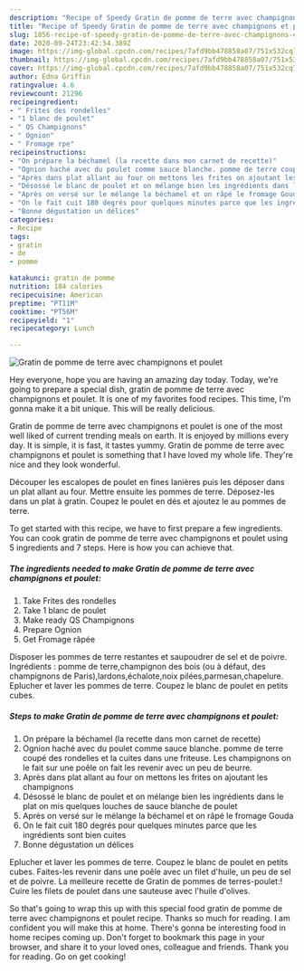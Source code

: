 ```yaml
---
description: "Recipe of Speedy Gratin de pomme de terre avec champignons et poulet"
title: "Recipe of Speedy Gratin de pomme de terre avec champignons et poulet"
slug: 1856-recipe-of-speedy-gratin-de-pomme-de-terre-avec-champignons-et-poulet
date: 2020-09-24T23:42:54.389Z
image: https://img-global.cpcdn.com/recipes/7afd9bb478858a07/751x532cq70/gratin-de-pomme-de-terre-avec-champignons-et-poulet-photo-principale-de-la-recette.jpg
thumbnail: https://img-global.cpcdn.com/recipes/7afd9bb478858a07/751x532cq70/gratin-de-pomme-de-terre-avec-champignons-et-poulet-photo-principale-de-la-recette.jpg
cover: https://img-global.cpcdn.com/recipes/7afd9bb478858a07/751x532cq70/gratin-de-pomme-de-terre-avec-champignons-et-poulet-photo-principale-de-la-recette.jpg
author: Edna Griffin
ratingvalue: 4.6
reviewcount: 21296
recipeingredient:
- " Frites des rondelles"
- "1 blanc de poulet"
- " QS Champignons"
- " Ognion"
- " Fromage rpe"
recipeinstructions:
- "On prépare la béchamel (la recette dans mon carnet de recette)"
- "Ognion haché avec du poulet comme sauce blanche. pomme de terre coupé des rondelles et la cuites dans une friteuse. Les champignons on le fait sur une poêle on fait les revenir avec un peu de beurre."
- "Après dans plat allant au four on mettons les frites on ajoutant les champignons"
- "Désossé le blanc de poulet et on mélange bien les ingrédients dans le plat on mis quelques louches de sauce blanche de poulet"
- "Après on versé sur le mélange la béchamel et on râpé le fromage Gouda"
- "On le fait cuit 180 degrés pour quelques minutes parce que les ingrédients sont bien cuites"
- "Bonne dégustation un délices"
categories:
- Recipe
tags:
- gratin
- de
- pomme

katakunci: gratin de pomme 
nutrition: 184 calories
recipecuisine: American
preptime: "PT11M"
cooktime: "PT56M"
recipeyield: "1"
recipecategory: Lunch

---
```



![Gratin de pomme de terre avec champignons et poulet](https://img-global.cpcdn.com/recipes/7afd9bb478858a07/751x532cq70/gratin-de-pomme-de-terre-avec-champignons-et-poulet-photo-principale-de-la-recette.jpg)

Hey everyone, hope you are having an amazing day today. Today, we're going to prepare a special dish, gratin de pomme de terre avec champignons et poulet. It is one of my favorites food recipes. This time, I'm gonna make it a bit unique. This will be really delicious.

Gratin de pomme de terre avec champignons et poulet is one of the most well liked of current trending meals on earth. It is enjoyed by millions every day. It is simple, it is fast, it tastes yummy. Gratin de pomme de terre avec champignons et poulet is something that I have loved my whole life. They're nice and they look wonderful.

Découper les escalopes de poulet en fines lanières puis les déposer dans un plat allant au four. Mettre ensuite les pommes de terre. Déposez-les dans un plat à gratin. Coupez le poulet en dés et ajoutez le au pommes de terre.


To get started with this recipe, we have to first prepare a few ingredients. You can cook gratin de pomme de terre avec champignons et poulet using 5 ingredients and 7 steps. Here is how you can achieve that.

<!--inarticleads1-->

##### The ingredients needed to make Gratin de pomme de terre avec champignons et poulet:

1. Take  Frites des rondelles
1. Take 1 blanc de poulet
1. Make ready  QS Champignons
1. Prepare  Ognion
1. Get  Fromage râpée


Disposer les pommes de terre restantes et saupoudrer de sel et de poivre. Ingrédients : pomme de terre,champignon des bois (ou à défaut, des champignons de Paris),lardons,échalote,noix pilées,parmesan,chapelure. Eplucher et laver les pommes de terre. Coupez le blanc de poulet en petits cubes. 

<!--inarticleads2-->

##### Steps to make Gratin de pomme de terre avec champignons et poulet:

1. On prépare la béchamel (la recette dans mon carnet de recette)
1. Ognion haché avec du poulet comme sauce blanche. pomme de terre coupé des rondelles et la cuites dans une friteuse. Les champignons on le fait sur une poêle on fait les revenir avec un peu de beurre.
1. Après dans plat allant au four on mettons les frites on ajoutant les champignons
1. Désossé le blanc de poulet et on mélange bien les ingrédients dans le plat on mis quelques louches de sauce blanche de poulet
1. Après on versé sur le mélange la béchamel et on râpé le fromage Gouda
1. On le fait cuit 180 degrés pour quelques minutes parce que les ingrédients sont bien cuites
1. Bonne dégustation un délices


Eplucher et laver les pommes de terre. Coupez le blanc de poulet en petits cubes. Faites-les revenir dans une poêle avec un filet d&#39;huile, un peu de sel et de poivre. La meilleure recette de Gratin de pommes de terres-poulet:! Cuire les filets de poulet dans une sauteuse avec l&#39;huile d&#39;olives. 

So that's going to wrap this up with this special food gratin de pomme de terre avec champignons et poulet recipe. Thanks so much for reading. I am confident you will make this at home. There's gonna be interesting food in home recipes coming up. Don't forget to bookmark this page in your browser, and share it to your loved ones, colleague and friends. Thank you for reading. Go on get cooking!
